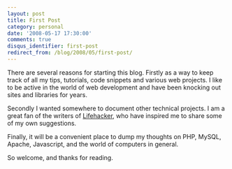 ```yaml
---
layout: post
title: First Post
category: personal
date: '2008-05-17 17:30:00'
comments: true
disqus_identifier: first-post
redirect_from: /blog/2008/05/first-post/
---
```


There are several reasons for starting this blog. Firstly as a way to keep track of all my tips,
tutorials, code snippets and various web projects. I like to be active in the world of web development 
and have been knocking out sites and libraries for years.
  
Secondly I wanted somewhere to document other technical projects. I am a great fan of the writers of [Lifehacker](http://lifehacker.com/ "Lifehacker"), who have inspired me to share some of my own suggestions.

Finally, it will be a convenient place to dump my thoughts on PHP, MySQL, Apache, Javascript, and the world of computers in general.

So welcome, and thanks for reading.
